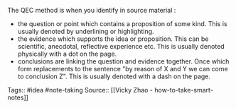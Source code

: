 The QEC method is when you identify in source material :
- the question or point which contains a proposition of some kind. This is usually denoted by underlining or highlighting.
- the evidence which supports the idea or proposition. This can be scientific, anecdotal, reflective experience etc. This is usually denoted physically with a dot on the page.
- conclusions are linking the question and evidence together. Once which form replacements to the sentence "by reason of X and Y we can come to conclusion Z". This is usually denoted with a dash on the page.

Tags:: #idea #note-taking 
Source:: [[Vicky Zhao - how-to-take-smart-notes]] 
